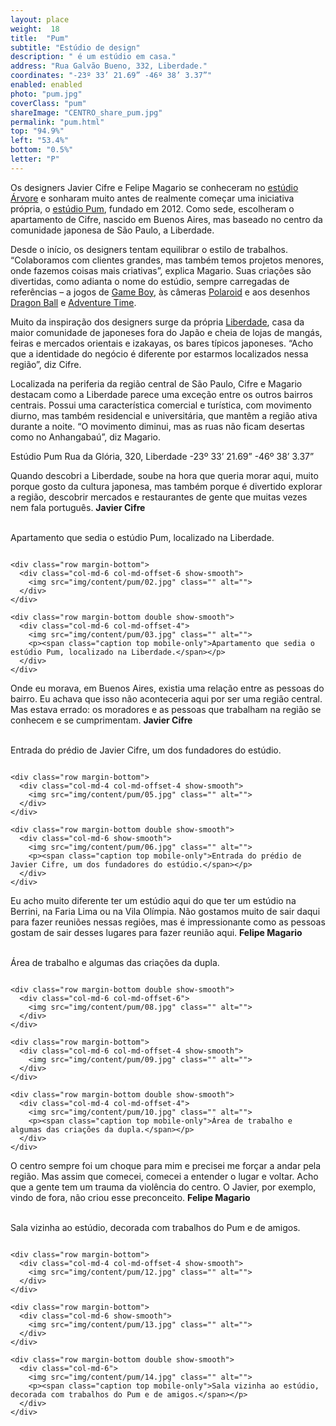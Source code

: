 ```yaml
---
layout: place
weight:  18
title:  "Pum"
subtitle: "Estúdio de design"
description: " é um estúdio em casa."
address: "Rua Galvão Bueno, 332, Liberdade."
coordinates: "-23º 33’ 21.69” -46º 38’ 3.37”"
enabled: enabled
photo: "pum.jpg"
coverClass: "pum"
shareImage: "CENTRO_share_pum.jpg"
permalink: "pum.html"
top: "94.9%"
left: "53.4%"
bottom: "0.5%"
letter: "P"
---
```


<div class="container">
  <div class="row">
    <div class="col-md-10 col-md-offset-1">
      <p>Os designers Javier Cifre e Felipe Magario se conheceram no <a target="_blank" href="http://estudioarvore.com.br/">estúdio Árvore</a> e sonharam muito antes de realmente começar uma iniciativa própria, o <a target="_blank" href="http://www.estudiopum.com/">estúdio Pum</a>, fundado em 2012. Como sede, escolheram o apartamento de Cifre, nascido em Buenos Aires, mas baseado no centro da comunidade japonesa de São Paulo, a Liberdade.</p>
      <p>Desde o início, os designers tentam equilibrar o estilo de trabalhos. “Colaboramos com clientes grandes, mas também temos projetos menores, onde fazemos coisas mais criativas”, explica Magario. Suas criações são divertidas, como adianta o nome do estúdio, sempre carregadas de referências – a jogos de <a target="_blank" href="http://www.estudiopum.com/Paper-Craft">Game Boy</a>, às câmeras <a target="_blank" href="http://www.estudiopum.com/HSBC-Extrato-da-Vida">Polaroid</a> e aos desenhos <a target="_blank" href="http://www.estudiopum.com/PUM-Zine-3-ABC">Dragon Ball</a> e <a target="_blank" href="http://www.estudiopum.com/PUM-Zine">Adventure Time</a>.</p>
      <p>Muito da inspiração dos designers surge da própria <a target="_blank" href="http://www.estudiopum.com/Tokyo">Liberdade</a>, casa da maior comunidade de japoneses fora do Japão e cheia de lojas de mangás, feiras e mercados orientais e izakayas, os bares típicos japoneses. “Acho que a identidade do negócio é diferente por estarmos localizados nessa região”, diz Cifre.</p>
      <p>Localizada na periferia da região central de São Paulo, Cifre e Magario destacam como a Liberdade parece uma exceção entre os outros bairros centrais. Possui uma característica comercial e turística, com movimento diurno, mas também residencial e universitária, que mantêm a região ativa durante a noite. “O movimento diminui, mas as ruas não ficam desertas como no Anhangabaú”, diz Magario.</p>
    </div>
  </div>
  <div class="location row">
    <div class="col-md-4 col-md-offset-4 text-center">
      <span class="company">Estúdio Pum</span>
      <span class="address">Rua da Glória, 320, Liberdade</span>
      <span class="coordinates">-23º 33’ 21.69” -46º 38’ 3.37”</span>
      <div class="compass"></div>
    </div>
  </div>
</div>

<div class="centro-container">

  <!-- bloco 1 -->
  <div class="fixie-text-container">
    <div class="row margin-bottom">
      <div class="col-md-4 show-smooth fixie-text">
        <p><span class="plantin">Quando descobri a Liberdade, soube na hora que queria morar aqui, muito porque gosto da cultura japonesa, mas também porque é divertido explorar a região, descobrir mercados e restaurantes de gente que muitas vezes nem fala português.</span> <span class="dia"><strong>Javier Cifre</strong></span></p>
        <p><br><span class="caption right desktop-only">Apartamento que sedia o estúdio Pum, localizado na Liberdade.</span></p>
      </div>
      <div class="col-md-8 pull-right show-smooth">
          <img src="img/content/pum/01.jpg" class="" alt="">
      </div>
    </div>

    <div class="row margin-bottom">
      <div class="col-md-6 col-md-offset-6 show-smooth">
        <img src="img/content/pum/02.jpg" class="" alt="">
      </div>
    </div>

    <div class="row margin-bottom double show-smooth">
      <div class="col-md-6 col-md-offset-4">
        <img src="img/content/pum/03.jpg" class="" alt="">
        <p><span class="caption top mobile-only">Apartamento que sedia o estúdio Pum, localizado na Liberdade.</span></p>
      </div>
    </div>
  </div>

  <!-- bloco 2 -->
  <div class="fixie-text-container">
    <div class="row margin-bottom">
      <div class="col-md-4 show-smooth fixie-text f-right">
        <p><span class="plantin">Onde eu morava, em Buenos Aires, existia uma relação entre as pessoas do bairro. Eu achava que isso não aconteceria aqui por ser uma região central. Mas estava errado: os moradores e as pessoas que trabalham na região se conhecem e se cumprimentam.</span> <span class="dia"><strong>Javier Cifre</strong></span></p>
        <p><br><span class="caption left desktop-only">Entrada do prédio de Javier Cifre, um dos fundadores do estúdio.</span></p>
      </div>
      <div class="col-md-6 col-md-offset-2 show-smooth">
          <img src="img/content/pum/04.jpg" class="" alt="">
      </div>
    </div>

    <div class="row margin-bottom">
      <div class="col-md-4 col-md-offset-4 show-smooth">
        <img src="img/content/pum/05.jpg" class="" alt="">
      </div>
    </div>

    <div class="row margin-bottom double show-smooth">
      <div class="col-md-6 show-smooth">
        <img src="img/content/pum/06.jpg" class="" alt="">
        <p><span class="caption top mobile-only">Entrada do prédio de Javier Cifre, um dos fundadores do estúdio.</span></p>
      </div>
    </div>
  </div>

  <!-- bloco 3 -->
  <div class="fixie-text-container">
    <div class="row margin-bottom">
      <div class="col-md-4 show-smooth fixie-text">
        <p><span class="plantin">Eu acho muito diferente ter um estúdio aqui do que ter um estúdio na Berrini, na Faria Lima ou na Vila Olímpia. Não gostamos muito de sair daqui para fazer reuniões nessas regiões, mas é impressionante como as pessoas gostam de sair desses lugares para fazer reunião aqui.</span> <span class="dia"><strong>Felipe Magario</strong></span></p>
        <p><br><span class="caption right desktop-only">Área de trabalho e algumas das criações da dupla.</span></p>
      </div>
      <div class="col-md-8 pull-right show-smooth">
          <img src="img/content/pum/07.jpg" class="" alt="">
      </div>
    </div>

    <div class="row margin-bottom double show-smooth">
      <div class="col-md-6 col-md-offset-6">
        <img src="img/content/pum/08.jpg" class="" alt="">
      </div>
    </div>

    <div class="row margin-bottom">
      <div class="col-md-6 col-md-offset-4 show-smooth">
        <img src="img/content/pum/09.jpg" class="" alt="">
      </div>
    </div>

    <div class="row margin-bottom double show-smooth">
      <div class="col-md-4 col-md-offset-4">
        <img src="img/content/pum/10.jpg" class="" alt="">
        <p><span class="caption top mobile-only">Área de trabalho e algumas das criações da dupla.</span></p>
      </div>
    </div>
  </div>

  <!-- bloco 4 -->
  <div class="fixie-text-container">
    <div class="row margin-bottom">
      <div class="col-md-4 show-smooth fixie-text f-right">
        <p><span class="plantin">O centro sempre foi um choque para mim e precisei me forçar a andar pela região. Mas assim que comecei, comecei a entender o lugar e voltar. Acho que a gente tem um trauma da violência do centro. O Javier, por exemplo, vindo de fora, não criou esse preconceito.</span> <span class="dia"><strong>Felipe Magario</strong></span></p>
        <p><br><span class="caption left desktop-only">Sala vizinha ao estúdio, decorada com trabalhos do Pum e de amigos.</span></p>
      </div>
      <div class="col-md-8 show-smooth">
          <img src="img/content/pum/11.jpg" class="" alt="">
      </div>
    </div>

    <div class="row margin-bottom">
      <div class="col-md-4 col-md-offset-4 show-smooth">
        <img src="img/content/pum/12.jpg" class="" alt="">
      </div>
    </div>

    <div class="row margin-bottom">
      <div class="col-md-6 show-smooth">
        <img src="img/content/pum/13.jpg" class="" alt="">
      </div>
    </div>

    <div class="row margin-bottom double show-smooth">
      <div class="col-md-6">
        <img src="img/content/pum/14.jpg" class="" alt="">
        <p><span class="caption top mobile-only">Sala vizinha ao estúdio, decorada com trabalhos do Pum e de amigos.</span></p>
      </div>
    </div>
  </div>

  <!-- bloco 5 -->
  <!-- <div class="fixie-text-container">
    <div class="row margin-bottom">
      <div class="col-md-4 show-smooth fixie-text">
        <p><span class="plantin">Gostamos de encontrar lugares desconhecidos. Às vezes você é o único brasileiro num mercado ou restaurante. Acredito que não apenas a Liberdade, mas o centro inteiro tem um pouco desse espírito, de convidar as pessoas a explorar.</span> <span class="dia"><strong>Felipe Magario</strong></span></p>
        <p><br><span class="caption right desktop-only">legenda aqui...</span></p>
      </div>
      <div class="col-md-8 pull-right show-smooth">
          <img src="img/content/pum/04.jpg" class="" alt="">
      </div>
    </div>

    <div class="row margin-bottom">
      <div class="col-md-4 col-md-offset-6 show-smooth">
        <img src="img/content/pum/05.jpg" class="" alt="">
      </div>
    </div>

    <div class="row margin-bottom double show-smooth">
      <div class="col-md-4 col-md-offset-4">
        <img src="img/content/pum/06.jpg" class="" alt="">
        <p><span class="caption top mobile-only">legenda aqui...</span></p>
      </div>
    </div>
  </div> -->

</div>
